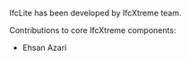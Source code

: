 IfcLite has been developed by IfcXtreme team.

Contributions to core IfcXtreme components:
* Ehsan Azari

